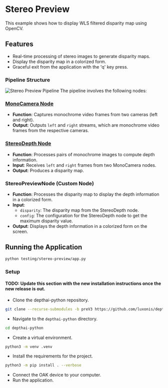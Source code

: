 # Stereo Preview

This example shows how to display WLS filtered disparity map using OpenCV.

## Features

- Real-time processing of stereo images to generate disparity maps.
- Display the disparity map in a colorized form.
- Graceful exit from the application with the 'q' key press.

### Pipeline Structure

![Stereo Preview Pipeline](https://docs.luxonis.com/projects/sdk/en/latest/_images/stereo.png)
The pipeline involves the following nodes:

### [MonoCamera Node](https://docs.luxonis.com/projects/api/en/latest/components/nodes/mono_camera/)
- **Function**: Captures monochrome video frames from two cameras (left and right).
- **Output**: Outputs `left` and `right` streams, which are monochrome video frames from the respective cameras.

### [StereoDepth Node](https://docs.luxonis.com/projects/api/en/latest/components/nodes/stereo_depth/)
- **Function**: Processes pairs of monochrome images to compute depth information.
- **Input**: Receives `left` and `right` frames from two MonoCamera nodes.
- **Output**: Produces a disparity map.

### StereoPreviewNode (Custom Node)
- **Function**: Processes the disparity map to display the depth information in a colorized form.
- **Input**: 
  - `disparity`: The disparity map from the StereoDepth node.
  - `config`: The configuration for the StereoDepth node to get the maximum disparity value.
- **Output**: Displays the depth information in a colorized form on the screen.

## Running the Application
```bash
python testing/stereo-preview/app.py
```

### Setup
#### TODO: Update this section with the new installation instructions once the new release is out.
- Clone the depthai-python repository.
```bash
git clone --recurse-submodules -b preV3 https://github.com/luxonis/depthai-python.git
```
- Navigate to the `depthai-python` directory.
```bash
cd depthai-python
```
- Create a virtual environment.
```bash
python3 -m venv .venv
```
- Install the requirements for the project.
```bash
python3 -m pip install . --verbose
```
- Connect the OAK device to your computer.
- Run the application.
